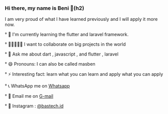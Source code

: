 ### Hi there, my name is Beni 👋(h2)

I am very proud of what I have learned previously and I will apply it more now.

° 🌱 I'm currently learning the flutter and laravel framework.

° 👨🏾‍🤝‍👨🏽 I want to collaborate on big projects in the world

° 💬 Ask me about dart , javascript , and flutter , laravel

° 😄 Pronouns: I can also be called masben

° ⚡ Interesting fact: learn what you can learn and apply what you can apply

° 📞 WhatsApp me on [Whatsapp](https://wa.me/6281215154779)

° 📩 Email me on [G-mail](https://mail.google.com/mail/u/0/?tf=cm&fs=1&to=beni.aryo95@gmail.com)

° 🍃 Instagram : [@bastech.id](https://www.instagram.com/bastech.id)


<!---
beniaryos/beniaryos is a ✨ special ✨ repository because its `README.md` (this file) appears on your GitHub profile.
You can click the Preview link to take a look at your changes.
--->
